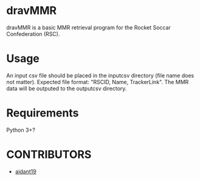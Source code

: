 # dravMMR

dravMMR is a basic MMR retrieval program for the Rocket Soccar Confederation (RSC).

# Usage

An input csv file should be placed in the inputcsv directory (file name does not matter). Expected file format: "RSCID, Name, TrackerLink". The MMR data will be outputed to the outputcsv directory.

# Requirements

Python 3+?

# CONTRIBUTORS

* [aidant19](https://github.com/aidant19)